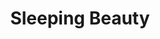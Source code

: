 --- 
title: "Sleeping Beauty"
publishdate: "2019-4-18T16:48:46+02:00"
src: "https://365manga.net/manga/sleeping-beauty"
image: "https://data.365manga.net/images/thumbnails/24057-sleeping-beauty.jpg"
description: "From Boku-Tachi: One day Kanna comes home from school to find that the grandpa she hasn't seen in many years has sent her a huge package! On the box it says that it's a new invention. What could it be? Kanna reluctantly opens the package and inside finds what seems to be...a boy?!"
---
